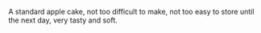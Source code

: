 A standard apple cake, not too difficult to make, not too easy to store until the next day, very tasty and soft.